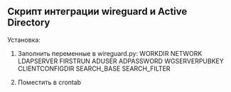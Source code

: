 ## Скрипт интеграции wireguard и Active Directory

Установка:

1. Заполнить переменные в wireguard.py:
WORKDIR
NETWORK
LDAPSERVER
FIRSTRUN
ADUSER
ADPASSWORD
WGSERVERPUBKEY
CLIENTCONFIGDIR
SEARCH_BASE
SEARCH_FILTER

2. Поместить в crontab

